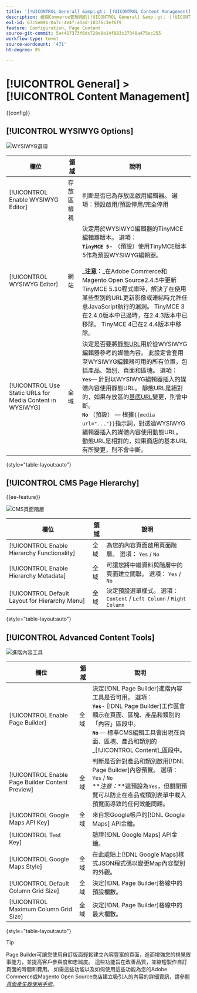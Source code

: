 ```yaml
---
title: '[!UICONTROL General] &amp；gt； [!UICONTROL Content Management]'
description: 檢閱Commerce管理員的[!UICONTROL General] &amp；gt； [!UICONTROL Content Management]頁面上的組態設定。
exl-id: 67c5e89b-0a7c-4e4f-a5ad-10376c3ef6f9
feature: Configuration, Page Content
source-git-commit: 5a4417373f6dc720e8e14f883c27348a475ec255
workflow-type: tm+mt
source-wordcount: '471'
ht-degree: 0%

---
```


# [!UICONTROL General] > [!UICONTROL Content Management]

{{config}}

## [!UICONTROL WYSIWYG Options]

![WYSIWYG選項](./assets/content-management-wysiwyg-options.png)<!-- zoom -->

<!-- [WYSIWYG Options](https://experienceleague.adobe.com/en/docs/commerce-admin/content-design/wysiwyg/editor) -->

| 欄位 | [領域](../../getting-started/websites-stores-views.md#scope-settings) | 說明 |
|--- |--- |--- |
| [!UICONTROL Enable WYSIWYG Editor] | 存放區檢視 | 判斷是否已為存放區啟用編輯器。 選項：預設啟用/預設停用/完全停用 |
| [!UICONTROL WYSIWYG Editor] | 網站 | 決定用於WYSIWYG編輯器的TinyMCE編輯器版本。 選項： <br/>**`TinyMCE 5`**- （預設）使用TinyMCE版本5作為預設WYSIWYG編輯器。<br><br>_**&#x200B;注意：**_在Adobe Commerce和Magento Open Source2.4.5中更新TinyMCE 5.10程式庫時，解決了在使用某些型別的URL更新影像或連結時允許任意JavaScript執行的漏洞。 TinyMCE 3在2.4.0版本中已過時，在2.4.3版本中已移除。 TinyMCE 4已在2.4.4版本中移除。 |
| [!UICONTROL Use Static URLs for Media Content in WYSIWYG] | 全域 | 決定是否要將[靜態URL](../../content-design/catalog-urls-dynamic-media.md)用於從WYSIWYG編輯器參考的媒體內容。 此設定會套用至WYSIWYG編輯器可用的所有位置，包括產品、類別、頁面和區塊。 選項： <br/>**`Yes`**— 針對以WYSIWYG編輯器插入的媒體內容使用靜態URL。 靜態URL是絕對的，如果存放區的[基底URL](../../stores-purchase/store-urls.md)變更，則會中斷。<br/>**`No`** （預設） — 根據`{{media url="..."}}`指示詞，對透過WYSIWYG編輯器插入的媒體內容使用動態URL。 動態URL是相對的，如果商店的基本URL有所變更，則不會中斷。 |

{style="table-layout:auto"}

## [!UICONTROL CMS Page Hierarchy]

{{ee-feature}}

![CMS頁面階層](./assets/content-management-cms-page-hierarchy.png)<!-- zoom -->

<!--[CMS Page Hierarchy](https://experienceleague.adobe.com/en/docs/commerce-admin/content-design/elements/pages/page-hierarchy) -->

| 欄位 | [領域](../../getting-started/websites-stores-views.md#scope-settings) | 說明 |
|--- |--- |--- |
| [!UICONTROL Enable Hierarchy Functionality] | 全域 | 為您的內容頁面啟用頁面階層。 選項： `Yes` / `No` |
| [!UICONTROL Enable Hierarchy Metadata] | 全域 | 可讓您將中繼資料與階層中的頁面建立關聯。 選項： `Yes` / `No` |
| [!UICONTROL Default Layout for Hierarchy Menu] | 全域 | 決定預設選單樣式。 選項： `Content` / `Left Column` / `Right Column` |

{style="table-layout:auto"}

## [!UICONTROL Advanced Content Tools]

![進階內容工具](./assets/content-management-advanced-content-tools.png)<!-- zoom -->

<!-- [Advanced Content Tools](https://experienceleague.adobe.com/en/docs/commerce-admin/page-builder/walkthrough/3-catalog-content) -->

| 欄位 | [領域](../../getting-started/websites-stores-views.md#scope-settings) | 說明 |
|--- |--- |--- |
| [!UICONTROL Enable Page Builder] | 全域 | 決定[!DNL Page Builder]進階內容工具是否可用。 選項： <br/>**`Yes`**- [!DNL Page Builder]工作區會顯示在頁面、區塊、產品和類別的「內容」區段中。<br/>**`No`** — 標準CMS編輯工具會出現在頁面、區塊、產品和類別的&#x200B;_[!UICONTROL Content]_區段中。 |
| [!UICONTROL Enable Page Builder Content Preview] | 全域 | 判斷是否針對產品和類別啟用[!DNL Page Builder]內容預覽。 選項： `Yes` / `No` <br/>**_注意：_**這預設為`Yes`，但關閉預覽可以防止在產品或類別表單中載入預覽而導致的任何效能問題。 |
| [!UICONTROL Google Maps API Key] | 全域 | 來自您Google帳戶的[!DNL Google Maps] API金鑰。 |
| [!UICONTROL Test Key] |  | 驗證[!DNL Google Maps] API金鑰。 |
| [!UICONTROL Google Maps Style] | 全域 | 在此處貼上[!DNL Google Maps]樣式JSON程式碼以變更Map內容型別的外觀。 |
| [!UICONTROL Default Column Grid Size] | 全域 | 決定[!DNL Page Builder]格線中的預設欄數。 |
| [!UICONTROL Maximum Column Grid Size] | 全域 | 決定[!DNL Page Builder]格線中的最大欄數。 |

{style="table-layout:auto"}

>[!TIP]
>
>Page Builder可讓您使用自訂版面輕鬆建立內容豐富的頁面，進而增強您的視覺敘事能力，並提高客戶參與度和忠誠度。 這些功能旨在改善品質，並縮短製作自訂頁面的時間和費用。 如需這些功能以及如何使用這些功能為您的Adobe Commerce或Magento Open Source商店建立吸引人的內容的詳細資訊，請參閱&#x200B;[_頁面產生器使用手冊_](../../page-builder/guide-overview.md)。
